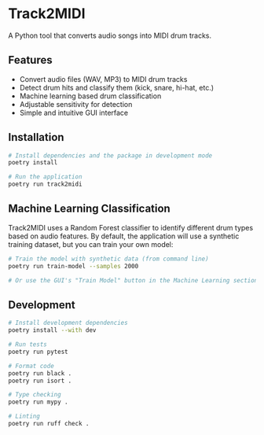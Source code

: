 # Track2MIDI

A Python tool that converts audio songs into MIDI drum tracks.

## Features

- Convert audio files (WAV, MP3) to MIDI drum tracks
- Detect drum hits and classify them (kick, snare, hi-hat, etc.)
- Machine learning based drum classification
- Adjustable sensitivity for detection
- Simple and intuitive GUI interface

## Installation

```bash
# Install dependencies and the package in development mode
poetry install

# Run the application
poetry run track2midi
```

## Machine Learning Classification

Track2MIDI uses a Random Forest classifier to identify different drum types based on audio features. By default, the application will use a synthetic training dataset, but you can train your own model:

```bash
# Train the model with synthetic data (from command line)
poetry run train-model --samples 2000

# Or use the GUI's "Train Model" button in the Machine Learning section
```

## Development

```bash
# Install development dependencies
poetry install --with dev

# Run tests
poetry run pytest

# Format code
poetry run black .
poetry run isort .

# Type checking
poetry run mypy .

# Linting
poetry run ruff check .
``` 